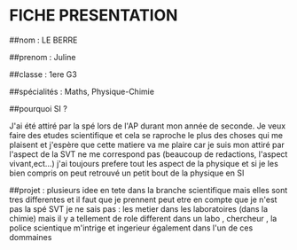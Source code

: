 # FICHE PRESENTATION
##nom : LE BERRE

##prenom : Juline

##classe : 1ere G3

##spécialités : Maths, Physique-Chimie

##pourquoi SI ?

J'ai été attiré par la spé lors de l'AP durant mon année de seconde. Je veux faire des etudes scientifique et cela se raproche le plus des choses qui me plaisent et j'espère que cette matiere va me plaire car je suis mon attiré par l'aspect de la SVT ne me correspond pas (beaucoup de redactions, l'aspect vivant,ect...) j'ai toujours prefere tout les aspect de la physique et si je les bien compris on peut retrouvé un petit bout de la physique en SI 

##projet : plusieurs idee en tete dans la branche scientifique mais elles sont tres differentes et il faut que je prennent peut etre en compte que je n'est pas la spé SVT je ne sais pas : les metier dans les laboratoires (dans la chimie) mais il y a tellement de role different dans un labo , chercheur , la police scientique m'intrige et ingerieur également dans l'un de ces dommaines

